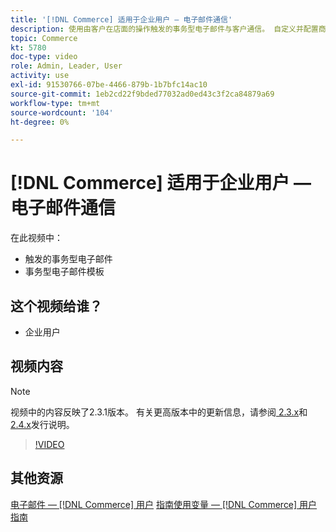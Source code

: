 ```yaml
---
title: '[!DNL Commerce] 适用于企业用户 — 电子邮件通信'
description: 使用由客户在店面的操作触发的事务型电子邮件与客户通信。 自定义并配置商店的电子邮件模板。
topic: Commerce
kt: 5780
doc-type: video
role: Admin, Leader, User
activity: use
exl-id: 91530766-07be-4466-879b-1b7bfc14ac10
source-git-commit: 1eb2cd22f9bded77032ad0ed43c3f2ca84879a69
workflow-type: tm+mt
source-wordcount: '104'
ht-degree: 0%

---
```


# [!DNL Commerce] 适用于企业用户 — 电子邮件通信

在此视频中：

- 触发的事务型电子邮件
- 事务型电子邮件模板

## 这个视频给谁？

- 企业用户

## 视频内容

>[!NOTE]
>
>视频中的内容反映了2.3.1版本。 有关更高版本中的更新信息，请参阅[ 2.3.x](https://devdocs.magento.com/guides/v2.3/release-notes/bk-release-notes.html)和[ 2.4.x](https://devdocs.magento.com/guides/v2.4/release-notes/bk-release-notes.html)发行说明。

>[!VIDEO](https://video.tv.adobe.com/v/36190?quality=12&learn=on)

## 其他资源

[电子邮件 —  [!DNL Commerce] 用户](https://docs.magento.com/user-guide/marketing/email-templates.html)
[指南使用变量 —  [!DNL Commerce] 用户指南](https://docs.magento.com/user-guide/marketing/variables.html)
